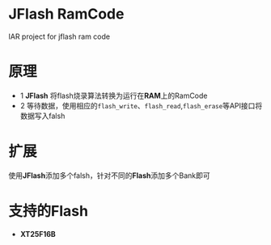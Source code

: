# JFlash RamCode
IAR project for jflash ram code

# 原理
- 1 **JFlash** 将flash烧录算法转换为运行在**RAM**上的RamCode
- 2 等待数据，使用相应的`flash_write`、`flash_read`,`flash_erase`等API接口将数据写入falsh

# 扩展
使用**JFlash**添加多个falsh，针对不同的**Flash**添加多个Bank即可

# 支持的Flash
- **XT25F16B**